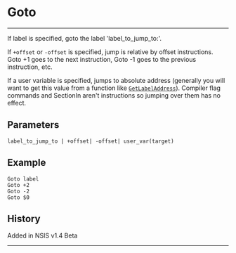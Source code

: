 # Goto

---

If label is specified, goto the label 'label_to_jump_to:'.

If `+offset` or `-offset` is specified, jump is relative by offset instructions. Goto +1 goes to the next instruction, Goto -1 goes to the previous instruction, etc.

If a user variable is specified, jumps to absolute address (generally you will want to get this value from a function like [`GetLabelAddress`][1]). Compiler flag commands and SectionIn aren't instructions so jumping over them has no effect.

## Parameters

    label_to_jump_to | +offset| -offset| user_var(target)

## Example

	Goto label
	Goto +2
	Goto -2
	Goto $0

## History

Added in NSIS v1.4 Beta

---

[1]: GetLabelAddress.md